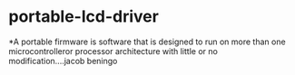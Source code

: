 # portable-lcd-driver
*A portable firmware is software that is designed to run on more than one
microcontrolleror processor architecture with little or no modification....jacob beningo
